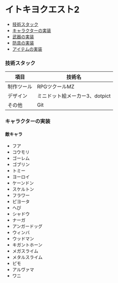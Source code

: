# イトキヨクエスト2

* [技術スタック](#技術スタック)
* [キャラクターの実装](#キャラクターの実装)
* [武器の実装](#武器の実装)
* [防具の実装](#防具の実装)
* [アイテムの実装](#アイテムの実装)

### 技術スタック
| 項目| 技術名 |
| --- | --- |
| 制作ツール | RPGツクールMZ |
| デザイン | ミニドット絵メーカー3、dotpict |
| その他 | Git |

### キャラクターの実装
#### 敵キャラ
- フア
- コウモリ
- ゴーレム
- ゴブリン
- トミー
- ヨーロイ
- ケーンドン
- スケルトン
- フラワー
- ピヨータ
- へび
- シャドウ
- ナーガ
- アンガードッグ
- ウィンバ
- ウッドマン
- キガントホーン
- メガスライム
- メタルスライム
- ピモ
- アルヴァマ
- ワニ